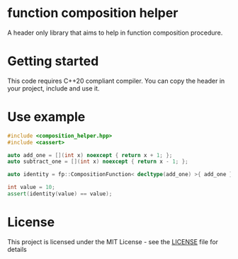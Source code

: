 # function composition helper
 A header only library that aims to help in function composition procedure.

# Getting started
This code requires C++20 compliant compiler.
You can copy the header in your project, include and use it.

# Use example
```C++
#include <composition_helper.hpp>
#include <cassert>

auto add_one = [](int x) noexcept { return x + 1; };
auto subtract_one = [](int x) noexcept { return x - 1; };

auto identity = fp::CompositionFunction< decltype(add_one) >{ add_one }.Compose(subtract_one); // subtract_one(add_one(Args...))

int value = 10;
assert(identity(value) == value);
```

# License
This project is licensed under the MIT License - see the [LICENSE](LICENSE) file for details
